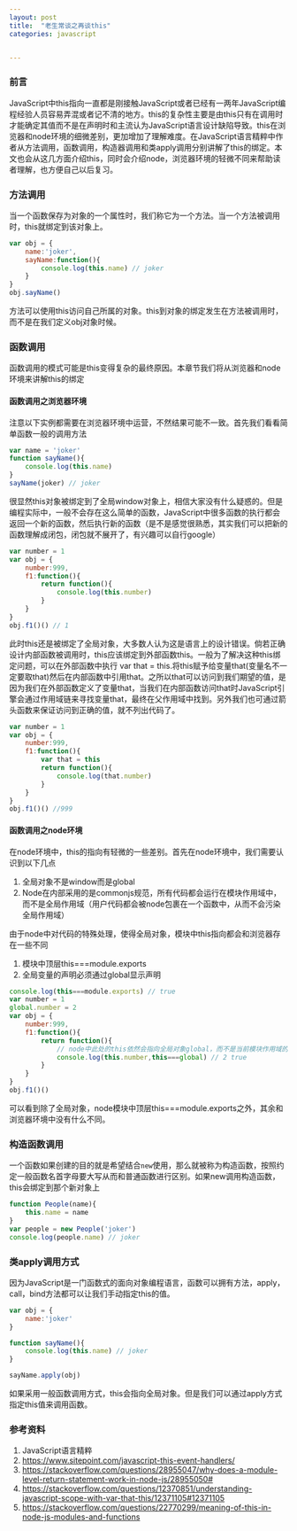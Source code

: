 ```yaml
---
layout: post
title:  "老生常谈之再谈this"
categories: javascript


---
```


### 前言

JavaScript中this指向一直都是刚接触JavaScript或者已经有一两年JavaScript编程经验人员容易弄混或者记不清的地方。this的复杂性主要是由this只有在调用时才能确定其值而不是在声明时和主流认为JavaScript语言设计缺陷导致。this在浏览器和node环境的细微差别，更加增加了理解难度。在JavaScript语言精粹中作者从方法调用，函数调用，构造器调用和类apply调用分别讲解了this的绑定。本文也会从这几方面介绍this，同时会介绍node，浏览器环境的轻微不同来帮助读者理解，也方便自己以后复习。

### 方法调用

当一个函数保存为对象的一个属性时，我们称它为一个方法。当一个方法被调用时，this就绑定到该对象上。

```javascript
var obj = {
    name:'joker',
    sayName:function(){
        console.log(this.name) // joker
    }
}
obj.sayName()
```

方法可以使用this访问自己所属的对象。this到对象的绑定发生在方法被调用时，而不是在我们定义obj对象时候。

### 函数调用

函数调用的模式可能是this变得复杂的最终原因。本章节我们将从浏览器和node环境来讲解this的绑定

#### 函数调用之浏览器环境

注意以下实例都需要在浏览器环境中运营，不然结果可能不一致。首先我们看看简单函数一般的调用方法

```JavaScript
var name = 'joker'
function sayName(){
    console.log(this.name)
}
sayName(joker) // joker
```

很显然this对象被绑定到了全局window对象上，相信大家没有什么疑惑的。但是编程实际中，一般不会存在这么简单的函数，JavaScript中很多函数的执行都会返回一个新的函数，然后执行新的函数（是不是感觉很熟悉，其实我们可以把新的函数理解成闭包，闭包就不展开了，有兴趣可以自行google）

```javascript
var number = 1
var obj = {
    number:999,
    f1:function(){
        return function(){
            console.log(this.number)
        }
    }
}
obj.f1()() // 1
```

此时this还是被绑定了全局对象，大多数人认为这是语言上的设计错误。倘若正确设计内部函数被调用时，this应该绑定到外部函数this。一般为了解决这种this绑定问题，可以在外部函数中执行 var that = this.将this赋予给变量that(变量名不一定要取that)然后在内部函数中引用that。之所以that可以访问到我们期望的值，是因为我们在外部函数定义了变量that，当我们在内部函数访问that时JavaScript引擎会通过作用域链来寻找变量that，最终在父作用域中找到。另外我们也可通过箭头函数来保证访问到正确的值，就不列出代码了。

```javascript
var number = 1
var obj = {
    number:999,
    f1:function(){
        var that = this
        return function(){
            console.log(that.number)
        }
    }
}
obj.f1()() //999
```

#### 函数调用之node环境

在node环境中，this的指向有轻微的一些差别。首先在node环境中，我们需要认识到以下几点

1. 全局对象不是window而是global
2. Node在内部采用的是commonjs规范，所有代码都会运行在模块作用域中，而不是全局作用域（用户代码都会被node包裹在一个函数中，从而不会污染全局作用域）

由于node中对代码的特殊处理，使得全局对象，模块中this指向都会和浏览器存在一些不同

1. 模块中顶层this===module.exports
2. 全局变量的声明必须通过global显示声明

```javascript
console.log(this===module.exports) // true
var number = 1
global.number = 2
var obj = {
    number:999,
    f1:function(){
        return function(){
            // node中此处的this依然会指向全局对象global，而不是当前模块作用域的this(module.exports)
            console.log(this.number,this===global) // 2 true
        }
    }
}
obj.f1()()
```

可以看到除了全局对象，node模块中顶层this===module.exports之外，其余和浏览器环境中没有什么不同。

### 构造函数调用

一个函数如果创建的目的就是希望结合`new`使用，那么就被称为构造函数，按照约定一般函数名首字母要大写从而和普通函数进行区别。如果new调用构造函数，this会绑定到那个新对象上

```javascript
function People(name){
	this.name = name
}
var people = new People('joker')
console.log(people.name) // joker
```

### 类apply调用方式

因为JavaScript是一门函数式的面向对象编程语言，函数可以拥有方法，apply，call，bind方法都可以让我们手动指定this的值。

```javascript
var obj = {
    name:'joker'
}

function sayName(){
    console.log(this.name) // joker
}

sayName.apply(obj)

```

如果采用一般函数调用方式，this会指向全局对象。但是我们可以通过apply方式指定this值来调用函数。

### 参考资料

1. JavaScript语言精粹
2. https://www.sitepoint.com/javascript-this-event-handlers/
3. https://stackoverflow.com/questions/28955047/why-does-a-module-level-return-statement-work-in-node-js/28955050#
4. https://stackoverflow.com/questions/12370851/understanding-javascript-scope-with-var-that-this/12371105#12371105
5. https://stackoverflow.com/questions/22770299/meaning-of-this-in-node-js-modules-and-functions

